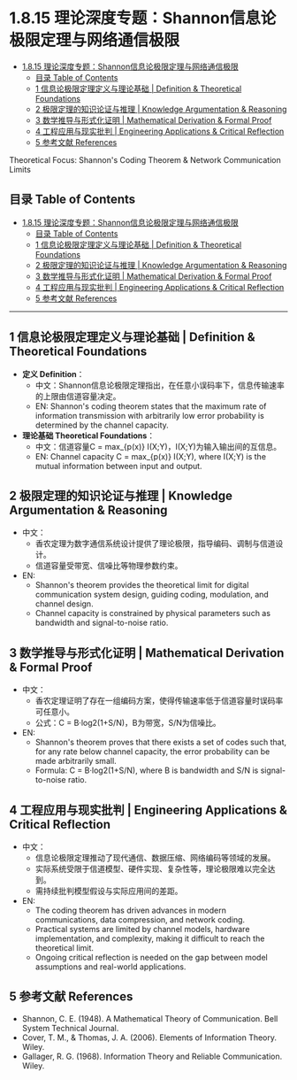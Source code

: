 # 1.8.15 理论深度专题：Shannon信息论极限定理与网络通信极限


<!-- TOC START -->

- [1.8.15 理论深度专题：Shannon信息论极限定理与网络通信极限](#1815-理论深度专题shannon信息论极限定理与网络通信极限)
  - [目录 Table of Contents](#目录-table-of-contents)
  - [1 信息论极限定理定义与理论基础 | Definition & Theoretical Foundations](#1-信息论极限定理定义与理论基础-definition-theoretical-foundations)
  - [2 极限定理的知识论证与推理 | Knowledge Argumentation & Reasoning](#2-极限定理的知识论证与推理-knowledge-argumentation-reasoning)
  - [3 数学推导与形式化证明 | Mathematical Derivation & Formal Proof](#3-数学推导与形式化证明-mathematical-derivation-formal-proof)
  - [4 工程应用与现实批判 | Engineering Applications & Critical Reflection](#4-工程应用与现实批判-engineering-applications-critical-reflection)
  - [5 参考文献 References](#5-参考文献-references)

<!-- TOC END -->

Theoretical Focus: Shannon's Coding Theorem & Network Communication Limits

## 目录 Table of Contents

- [1.8.15 理论深度专题：Shannon信息论极限定理与网络通信极限](#1815-理论深度专题shannon信息论极限定理与网络通信极限)
  - [目录 Table of Contents](#目录-table-of-contents)
  - [1 信息论极限定理定义与理论基础 | Definition \& Theoretical Foundations](#1-信息论极限定理定义与理论基础--definition--theoretical-foundations)
  - [2 极限定理的知识论证与推理 | Knowledge Argumentation \& Reasoning](#2-极限定理的知识论证与推理--knowledge-argumentation--reasoning)
  - [3 数学推导与形式化证明 | Mathematical Derivation \& Formal Proof](#3-数学推导与形式化证明--mathematical-derivation--formal-proof)
  - [4 工程应用与现实批判 | Engineering Applications \& Critical Reflection](#4-工程应用与现实批判--engineering-applications--critical-reflection)
  - [5 参考文献 References](#5-参考文献-references)

---

## 1 信息论极限定理定义与理论基础 | Definition & Theoretical Foundations

- **定义 Definition**：
  - 中文：Shannon信息论极限定理指出，在任意小误码率下，信息传输速率的上限由信道容量决定。
  - EN: Shannon's coding theorem states that the maximum rate of information transmission with arbitrarily low error probability is determined by the channel capacity.
- **理论基础 Theoretical Foundations**：
  - 中文：信道容量C = max_{p(x)} I(X;Y)，I(X;Y)为输入输出间的互信息。
  - EN: Channel capacity C = max_{p(x)} I(X;Y), where I(X;Y) is the mutual information between input and output.

## 2 极限定理的知识论证与推理 | Knowledge Argumentation & Reasoning

- 中文：
  - 香农定理为数字通信系统设计提供了理论极限，指导编码、调制与信道设计。
  - 信道容量受带宽、信噪比等物理参数约束。
- EN:
  - Shannon's theorem provides the theoretical limit for digital communication system design, guiding coding, modulation, and channel design.
  - Channel capacity is constrained by physical parameters such as bandwidth and signal-to-noise ratio.

## 3 数学推导与形式化证明 | Mathematical Derivation & Formal Proof

- 中文：
  - 香农定理证明了存在一组编码方案，使得传输速率低于信道容量时误码率可任意小。
  - 公式：C = B·log2(1+S/N)，B为带宽，S/N为信噪比。
- EN:
  - Shannon's theorem proves that there exists a set of codes such that, for any rate below channel capacity, the error probability can be made arbitrarily small.
  - Formula: C = B·log2(1+S/N), where B is bandwidth and S/N is signal-to-noise ratio.

## 4 工程应用与现实批判 | Engineering Applications & Critical Reflection

- 中文：
  - 信息论极限定理推动了现代通信、数据压缩、网络编码等领域的发展。
  - 实际系统受限于信道模型、硬件实现、复杂性等，理论极限难以完全达到。
  - 需持续批判模型假设与实际应用间的差距。
- EN:
  - The coding theorem has driven advances in modern communications, data compression, and network coding.
  - Practical systems are limited by channel models, hardware implementation, and complexity, making it difficult to reach the theoretical limit.
  - Ongoing critical reflection is needed on the gap between model assumptions and real-world applications.

## 5 参考文献 References

- Shannon, C. E. (1948). A Mathematical Theory of Communication. Bell System Technical Journal.
- Cover, T. M., & Thomas, J. A. (2006). Elements of Information Theory. Wiley.
- Gallager, R. G. (1968). Information Theory and Reliable Communication. Wiley.

